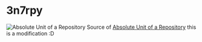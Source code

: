 # 3n7rpy
![Absolute Unit of a Repository](https://ih1.redbubble.net/image.566642966.8783/flat,750x,075,f-pad,750x1000,f8f8f8.u2.jpg)
Source of [Absolute Unit of a Repository](https://ih1.redbubble.net/image.566642966.8783/flat,750x,075,f-pad,750x1000,f8f8f8.u2.jpg)
this is a modification :D